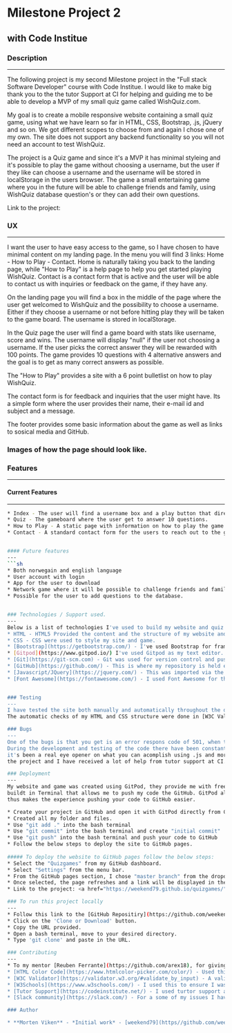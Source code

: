# Milestone Project 2 
## with Code Institue 

### Description
---
The following project is my second Milestone project in the "Full stack Software Developer" course with
 Code Institue. I would like to make big thank you to the the tutor Support at CI for helping and guiding me 
 to be able to develop a MVP of my small quiz game called WishQuiz.com. 

 My goal is to create a mobile responsive website containing a small quiz game, using what we have learn so far
 in HTML, CSS, Bootstrap, .js, jQuery and so on. We got different scopes to choose from and again I chose one of
 my own. The site does not support any backend functionality so you will not need an account to test WishQuiz. 

 The project is a Quiz game and since it's a MVP it has minimal styleing and it's possible to play the game without
 choosing a username, but the user if they like can choose a username and the username will be stored in 
 localStorage in the users browser. The game a small entertaining game where you in the future will be able to
 challenge friends and family, using WishQuiz database question's or they can add their own questions.   

 Link to the project: 

 ### UX
 ---
 I want the user to have easy access to the game, so I have chosen to have minimal content on my landing page.
 In the menu you will find 3 links: Home - How to Play - Contact. Home is naturally taking you back to the landing 
 page, while "How to Play" is a help page to help you get started playing WishQuiz. Contact is a contact 
 form that is active and the user will be able to contact us with inquiries or feedback on the game, if they 
 have any.

 On the landing page you will find a box in the middle of the page where the user get welcomed to WishQuiz and 
 the possibility to choose a username. Either if they choose a username or not before hitting play they will 
 be taken to the game board. The username is stored in localStorage. 

 In the Quiz page the user will find a game board with stats like username, score and wins. The username
 will display "null" if the user not choosing a username. If the user picks the correct answer they will be 
 rewarded with 100 points. The game provides 10 questions with 4 alternative answers and the goal is to get as 
 many correct answers as possible.

The "How to Play" provides a site with a 6 point bulletlist on how to play WishQuiz. 

The contact form is for feedback and inquiries that the user might have. Its a simple form where the user provides
their name, their e-mail id and subject and a message. 

The footer provides some basic information about the game as well as links to sosical media and GitHub. 

### Images of how the page should look like. 


### Features
---
#### Current Features
---
```sh 
* Index - The user will find a username box and a play button that directs them to the game.
* Quiz - The gameboard where the user get to answer 10 questions. 
* How to Play - A static page with information on how to play the game.
* Contact - A standard contact form for the users to reach out to the game. 


#### Future features 
---
```sh 
* Both norwegain and english language
* User account with login 
* App for the user to download
* Network game where it will be possible to challenge friends and family.
* Possible for the user to add questions to the database.


### Technologies / Support used. 
--- 
Below is a list of technologies I've used to build my website and quiz game.
* HTML - HTML5 Provided the content and the structure of my website and quiz game. 
* CSS - CSS were used to style my site and game. 
* [Bootstrap](https://getbootstrap.com/) - I've used Bootstrap for framework, forms and section-spacing.
* [Gitpod](https://www.gitpod.io/) I've used Gitpod as my text editor. It offer everything I need to do from one enviroment. 
* [Git](https://git-scm.com) - Git was used for version control and pushing the code to GitHub
* [GitHub](https://github.com/) - This is where my repository is held externally.
* [Javascript/JQuery](https://jquery.com/) - This was imported via the Bootstrap framework to enable me to create a responsive collapsible nav bar at smaller screen sizes JavaScript has also been used to develop the game.
* [Font Awesome](https://fontawesome.com/) - I used Font Awesome for the icons in my navbar and the buttons on my index page. .


### Testing
---
I have tested the site both manually and automatically throughout the development of the project. I've used the web developer tools to see that my site at all time was responsive. I target first the mobile devices, and then testing to scale the site for tablets to larger desktops. I tested the site on different devices to see that it scaled properly on all devices. 
The automatic checks of my HTML and CSS structure were done in [W3C Validator](https://validator.w3.org/#validate_by_input) to ensure there isn't any errors in the code and that the structure is correct. I have tested the site on Firefox, Internet explorer and Chrome to see that the site scales properly, as well as all features and framework is correct in it's positions. Everything scales properly on all devices beside the Google scrips when the Internet Explorer is used in the Salmonsuite/Catches page, here the scripts don't show and you can read more about this in the bugs section futher down in the README.md file.  

### Bugs
---
One of the bugs is that you get is an error respons code of 501, when trying to use the contact form. 
During the development and testing of the code there have been constantly done improvments to the code to get it up and running, though I have even just started to scratch the surface of Javascript jQuery with more,
it's been a real eye opener on what you can acomplish using .js and more. The learning curve have been raising rapidly in the end of 
the project and I have received a lot of help from tutor support at CI. They have been brilliant guiding me and helping me throuhout the project together with my mentor.

### Deployment
---
My website and game was created using GitPod, they provide me with free credits as a student and their platform have 
buildt in Terminal that allows me to push my code the GitHub. GitPod allows you to store your username and password and
thus makes the experience pushing your code to GitHub easier. 

* Create your project in GitHub and open it with GitPod directly from GitHub. 
* Created all my folder and files.
* Use "git add ." into the bash terminal
* Use "git commit" into the bash terminal and create "initial commit"
* Use "git push" into the bash terminal and push your code to GitHub
* Follow the below steps to deploy the site to GitHub pages. 
  
##### To deploy the website to GitHub pages follow the below steps:
* Select the "Quizgames" from my GitHub dashboard.
* Select "Settings" from the menu bar. 
* From the GitHub pages section, I chose "master branch" from the dropdown menu. 
* Once selected, the page refreshes and a link will be displayed in the GitHub section to my website.
* Link to the project: <a href="https://weekend79.github.io/quizgames/">Click here</a>  

### To run this project locally
---
* Follow this link to the [GitHub Repositiry](https://github.com/weekend79/quizgames)
* Click on the 'Clone or Download' button.
* Copy the URL provided.
* Open a bash terminal, move to your desired directory.
* Type 'git clone' and paste in the URL.

### Contributing
---
* To my mentor [Reuben Ferrante](https://github.com/arex18), for giving my exellent guidens thru the project and assisted me in some important issue's.
* [HTML Color Code](https://www.htmlcolor-picker.com/color/) - Used this website in order to obtain hex codes to styling my pages.
* [W3C Validator](https://validator.w3.org/#validate_by_input) - A validator used to check my HTML and CSS structure and format periodically throughout the build.
* [W3Schools](https://www.w3schools.com/) - I used this to ensure I was entering all the information required correctly in my HTML and CSS.
* [Tutor Support](https://codeinstitute.net/) - I used turtor support a lot durring this project and they have been excellent support.
* [Slack community](https://slack.com/) - For a some of my issues I have turn to the Slack community for help and they have been a very good help. 

### Author

* **Morten Viken** - *Initial work* - [weekend79](https//github.com/weekend79)